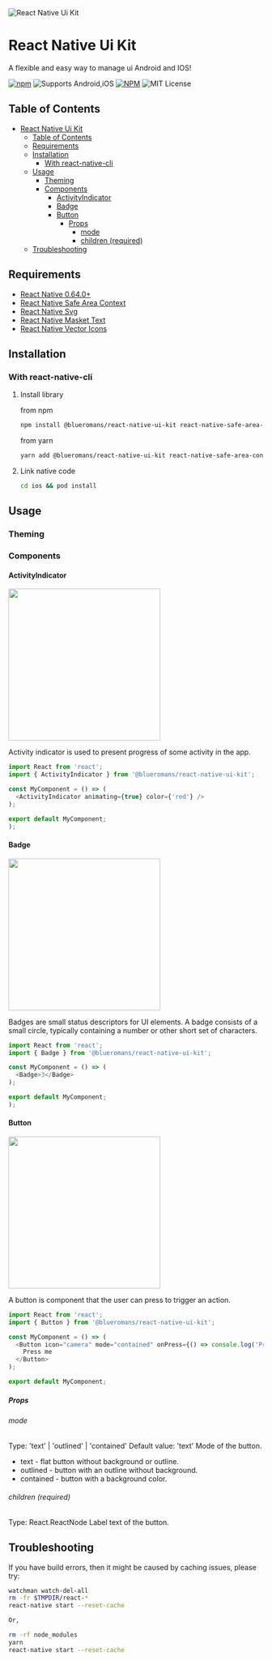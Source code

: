 <img alt="React Native Ui Kit" src="https://user-images.githubusercontent.com/29883389/197212969-5c3b98c8-63d2-4cf9-af35-05e1f26d4e37.png">

# React Native Ui Kit

A flexible and easy way to manage ui Android and IOS!

[![npm](https://img.shields.io/npm/v/@blueromans/react-native-ui-kit)](https://www.npmjs.com/package/@blueromans/react-native-ui-kit) ![Supports Android,iOS](https://img.shields.io/badge/platforms-android%20%7C%20ios-lightgrey.svg) [![NPM](https://img.shields.io/npm/dm/@blueromans/react-native-ui-kit)](https://www.npmjs.com/package/@blueromans/react-native-ui-kit)
![MIT License](https://img.shields.io/npm/l/@blueromans/react-native-ui-kit.svg)

## Table of Contents

- [React Native Ui Kit](#react-native-ui-kit)
  - [Table of Contents](#table-of-contents)
  - [Requirements](#requirements)
  - [Installation](#installation)
    - [With react-native-cli](#with-react-native-cli)
  - [Usage](#usage)
    - [Theming](#theming)
    - [Components](#components)
      - [ActivityIndicator](#activityindicator)
      - [Badge](#badge)
      - [Button](#button)
        - [Props](#props)
          - [mode](#mode)
          - [children (required)](#children-required)
  - [Troubleshooting](#troubleshooting)

## Requirements

- [React Native 0.64.0+](https://reactnative.dev)
- [React Native Safe Area Context](https://www.npmjs.com/package/react-native-safe-area-context)
- [React Native Svg](https://www.npmjs.com/package/react-native-svg)
- [React Native Masket Text](https://www.npmjs.com/package/react-native-masked-text)
- [React Native Vector Icons](https://www.npmjs.com/package/react-native-vector-icons)

## Installation

### With react-native-cli

1. Install library

   from npm

   ```bash
   npm install @blueromans/react-native-ui-kit react-native-safe-area-context react-native-svg react-native-masked-text react-native-vector-icons
   ```

   from yarn

   ```bash
   yarn add @blueromans/react-native-ui-kit react-native-safe-area-context react-native-svg react-native-masked-text react-native-vector-icons
   ```

2. Link native code

   ```bash
   cd ios && pod install
   ```

## Usage

### Theming

### Components

#### ActivityIndicator

<img width="300" src="https://user-images.githubusercontent.com/29883389/197247955-a2afc205-cbc0-428f-894b-6f6b0124bb17.gif">

Activity indicator is used to present progress of some activity in the app.

```javascript
import React from 'react';
import { ActivityIndicator } from '@blueromans/react-native-ui-kit';

const MyComponent = () => (
  <ActivityIndicator animating={true} color={'red'} />
);

export default MyComponent;
);
```

#### Badge

<img width="300" src="https://user-images.githubusercontent.com/29883389/197246620-cda0b1ca-670a-4076-b463-af009287027a.png">

Badges are small status descriptors for UI elements. A badge consists of a small circle, typically containing a number or other short set of characters.

```javascript
import React from 'react';
import { Badge } from '@blueromans/react-native-ui-kit';

const MyComponent = () => (
  <Badge>3</Badge>
);

export default MyComponent;
);
```

#### Button

<img width="300" src="https://user-images.githubusercontent.com/29883389/197247692-7ccd23c4-fec8-487e-b6f2-7e410837b3c0.png">

A button is component that the user can press to trigger an action.

```javascript
import React from 'react';
import { Button } from '@blueromans/react-native-ui-kit';

const MyComponent = () => (
  <Button icon="camera" mode="contained" onPress={() => console.log('Pressed')}>
    Press me
  </Button>
);

export default MyComponent;
```

##### Props

###### mode

Type: 'text' | 'outlined' | 'contained'
Default value: 'text'
Mode of the button.

- text - flat button without background or outline.
- outlined - button with an outline without background.
- contained - button with a background color.

###### children (required)

Type: React.ReactNode
Label text of the button.

## Troubleshooting

If you have build errors, then it might be caused by caching issues, please try:

```bash
watchman watch-del-all
rm -fr $TMPDIR/react-*
react-native start --reset-cache

Or,

rm -rf node_modules
yarn
react-native start --reset-cache
```
